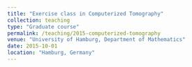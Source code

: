 ```yaml
---
title: "Exercise class in Computerized Tomography"
collection: teaching
type: "Graduate course"
permalink: /teaching/2015-computerized-tomography
venue: "University of Hamburg, Department of Mathematics"
date: 2015-10-01
location: "Hamburg, Germany"
---
```

